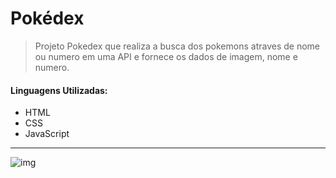 # Pokédex
>Projeto Pokedex que realiza a busca dos pokemons atraves de nome ou numero em uma API e fornece os dados de imagem, nome e numero. 

#### Linguagens Utilizadas: 
- HTML
- CSS
- JavaScript
---
![img](pokedex.final.PNG)